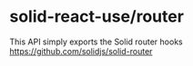 # solid-react-use/router

This API simply exports the Solid router hooks https://github.com/solidjs/solid-router
